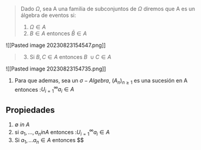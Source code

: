 > Dado $\Omega$, sea A una familia de subconjuntos de $\Omega$ diremos que A es un álgebra de eventos si: 
> 1. $\Omega \in A$
> 2. $B \in A$ entonces $\bar{B}\in A$

![[Pasted image 20230823154547.png]]
> 3. Si $B, C \in A$ entonces $B \ \cup C \in A$

![[Pasted image 20230823154735.png]]
1. Para que ademas, sea un $\sigma- Algebra$, $(A_{n})_{n \geq 1}$ es una sucesión en A entonces :$U^{\infty}_{i=1}a_{i} \in A$


## Propiedades
1. $\emptyset \ in \  A$
2. si $a_{1}, \dots, a_{n} in A$ entonces :$U^{\infty}_{i=1}a_{i} \in A$
3. Si $a_1, \dots a_n \in  A$ entonces $$